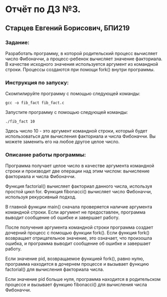 # Отчёт по ДЗ №3.
## Старцев Евгений Борисович, БПИ219

### Задание:

Разработать программу, в которой родительский процесс вычисляет число Фибоначчи, а процесс-ребенок вычисляет значение факториала. В качестве исходного значения используется аргумент из командной строки. Процессы создаются при помощи fork() внутри программы.

### Инструкция по запуску:

Скомпилируйте программу с помощью следующей команды:

```
gcc -o fib_fact fib_fact.c
```
Запустите программу с помощью следующей команды:

```
./fib_fact 10
```

Здесь число 10 - это аргумент командной строки, который будет использоваться для вычисления факториала и числа Фибоначчи. Вы можете заменить его на любое другое целое число.

### Описание работы программы:

Программа получает целое число в качестве аргумента командной строки и производит две операции над этим числом: вычисление факториала и числа Фибоначчи.

Функция factorial() вычисляет факториал данного числа, используя простой цикл for. Функция fibonacci() вычисляет число Фибоначчи, используя рекурсивный подход.

В главной функции main() сначала проверяется наличие аргумента командной строки. Если аргумент не предоставлен, программа выводит сообщение об ошибке и завершает работу.

После получения аргумента командной строки программа создает дочерний процесс с помощью функции fork(). Если функция fork() возвращает отрицательное значение, это означает, что произошла ошибка, и программа выводит сообщение об ошибке и завершает работу.

Если значение pid, возвращаемое функцией fork(), равно нулю, программа находится в дочернем процессе и вызывает функцию factorial() для вычисления факториала числа.

Если значение pid больше нуля, программа находится в родительском процессе и вызывает функцию fibonacci() для вычисления числа Фибоначчи.
